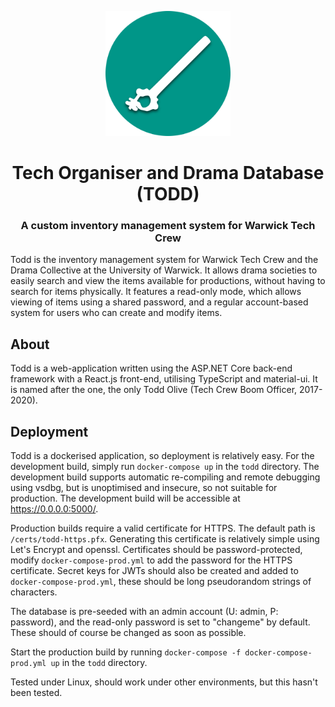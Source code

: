 <p align="center">
  <img width="200" height="200" src="https://raw.githubusercontent.com/jamerst/todd/master/res/todd_plain.svg">
</p>

<h1 align="center">Tech Organiser and Drama Database (TODD)</h1>
<h3 align="center">A custom inventory management system for Warwick Tech Crew</h3>

Todd is the inventory management system for Warwick Tech Crew and the Drama Collective at the University of Warwick. It allows drama societies to easily search and view the items available for productions, without having to search for items physically. It features a read-only mode, which allows viewing of items using a shared password, and a regular account-based system for users who can create and modify items.

## About
Todd is a web-application written using the ASP.NET Core back-end framework with a React.js front-end, utilising TypeScript and material-ui. It is named after the one, the only Todd Olive (Tech Crew Boom Officer, 2017-2020).

## Deployment
Todd is a dockerised application, so deployment is relatively easy. For the development build, simply run `docker-compose up` in the `todd` directory. The development build supports automatic re-compiling and remote debugging using vsdbg, but is unoptimised and insecure, so not suitable for production. The development build will be accessible at https://0.0.0.0:5000/.

Production builds require a valid certificate for HTTPS. The default path is `/certs/todd-https.pfx`. Generating this certificate is relatively simple using Let's Encrypt and openssl. Certificates should be password-protected, modify `docker-compose-prod.yml` to add the password for the HTTPS certificate. Secret keys for JWTs should also be created and added to `docker-compose-prod.yml`, these should be long pseudorandom strings of characters.

The database is pre-seeded with an admin account (U: admin, P: password), and the read-only password is set to "changeme" by default. These should of course be changed as soon as possible.

Start the production build by running `docker-compose -f docker-compose-prod.yml up` in the `todd` directory.

Tested under Linux, should work under other environments, but this hasn't been tested.
